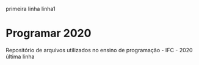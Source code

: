 primeira linha
linha1
# Programar 2020
Repositório de arquivos utilizados no ensino de programação - IFC - 2020
última linha

